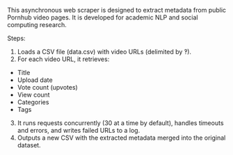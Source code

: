 This asynchronous web scraper is designed to extract metadata from public Pornhub video pages.
It is developed for academic NLP and social computing research.

Steps:
1. Loads a CSV file (data.csv) with video URLs (delimited by ‽).
2. For each video URL, it retrieves:
  - Title
  - Upload date
  - Vote count (upvotes)
  - View count
  - Categories
  - Tags
3. It runs requests concurrently (30 at a time by default), handles timeouts and errors, and writes failed URLs to a log.
4. Outputs a new CSV with the extracted metadata merged into the original dataset.


